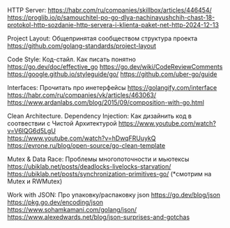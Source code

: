HTTP Server:
https://habr.com/ru/companies/skillbox/articles/446454/
https://proglib.io/p/samouchitel-po-go-dlya-nachinayushchih-chast-18-protokol-http-sozdanie-http-servera-i-klienta-paket-net-http-2024-12-13

Project Layout:
Общепринятая сообществом структура проекта 
https://github.com/golang-standards/project-layout 

Code Style:
Код-стайл. Как писать понятно 
https://go.dev/doc/effective_go 
https://go.dev/wiki/CodeReviewComments 
https://google.github.io/styleguide/go/ 
https://github.com/uber-go/guide 

Interfaces:
Прочитать про инетерфейсы
https://golangify.com/interface
https://habr.com/ru/companies/vk/articles/463063/
https://www.ardanlabs.com/blog/2015/09/composition-with-go.html 

Clean Architecture. Dependency Injection:
Как дизайнить код в соотвествии с Чистой Архитектурой 
https://www.youtube.com/watch?v=V6lQG6d5LgU  
https://www.youtube.com/watch?v=hDwqFRUuykQ  
https://evrone.ru/blog/open-source/go-clean-template 

Mutex & Data Race: 
Проблемы многопоточности и мьютексы
https://ubiklab.net/posts/deadlocks-livelocks-starvation/ 
https://ubiklab.net/posts/synchronization-primitives-go/ (*смотрим на Mutex и RWMutex) 

Work with JSON: 
Про упаковку/распаковку json 
https://go.dev/blog/json 
https://pkg.go.dev/encoding/json 
https://www.sohamkamani.com/golang/json/ 
https://www.alexedwards.net/blog/json-surprises-and-gotchas 